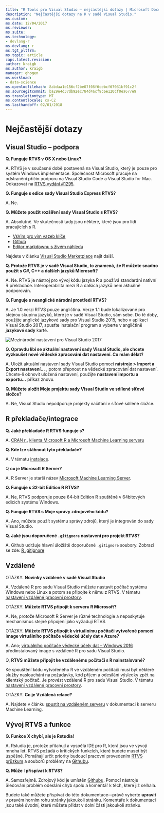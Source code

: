 ```yaml
---
title: "R Tools pro Visual Studio – nejčastější dotazy | Microsoft Docs"
description: "Nejčastější dotazy na R v sadě Visual Studio."
ms.custom: 
ms.date: 12/04/2017
ms.reviewer: 
ms.suite: 
ms.technology:
- devlang-r
ms.devlang: r
ms.tgt_pltfrm: 
ms.topic: article
caps.latest.revision: 
author: kraigb
ms.author: kraigb
manager: ghogen
ms.workload:
- data-science
ms.openlocfilehash: 8abdaa1e156cf2be07f08f6cebcf67031bf91c2f
ms.sourcegitcommit: ba29e4d37db92ec784d4acf9c6e120cf0ea677e9
ms.translationtype: MT
ms.contentlocale: cs-CZ
ms.lasthandoff: 02/01/2018
---
```

# <a name="frequently-asked-questions"></a>Nejčastější dotazy

## <a name="visual-studio-support"></a>Visual Studio – podpora

**Q. Funguje RTVS v OS X nebo Linux?**

A. RTVS je v současné době postavená na Visual Studio, který je pouze pro systém Windows implementace. Společnost Microsoft pracuje na odstranění příčin podporu na Visual Studio Code a Visual Studio for Mac. Odkazovat na [RTVS vydání #1295](https://github.com/Microsoft/RTVS/issues/1295).

**Q. Funguje s edice sady Visual Studio Express RTVS?**

A. Ne.

**Q. Můžete použít rozšíření sady Visual Studio s RTVS?**

A. Absolutně. Ve skutečnosti tady jsou některé, které jsou pro lidí pracujících s R.

- [VsVim pro vim vazeb klíče](https://marketplace.visualstudio.com/items?itemName=JaredParMSFT.VsVim)
- [Github](https://marketplace.visualstudio.com/items?itemName=GitHub.GitHubExtensionforVisualStudio)
- [Editor markdownu s živém náhledu](https://marketplace.visualstudio.com/items?itemName=MadsKristensen.MarkdownEditor)

Najdete v článku [Visual Studio Marketplace](https://marketplace.visualstudio.com/) najít další.

**Q. Protože RTVS je v sadě Visual Studio, to znamená, že R můžete snadno použít s C#, C++ a dalších jazyků Microsoft?**

A. Ne. RTVS je nástroj pro vývoj kódu jazyka R a používá standardní nativní R překladače. Interoperabilita mezi R a dalších jazyků není aktuálně podporován.

**Q. Funguje s neanglické národní prostředí RTVS?**

A. Je 1.0 verzi RTVS pouze angličtina. Verze 1.1 bude lokalizované pro stejnou skupinu jazyků, které je v sadě Visual Studio, sám sebe. Do té doby, použijte [anglické jazykové sady pro Visual Studio 2015](https://www.microsoft.com/download/details.aspx?id=48157), nebo v aplikaci Visual Studio 2017, spusťte instalační program a vyberte v angličtině **jazykové sady** kartě.

![Mezinárodní nastavení pro Visual Studio 2017](media/FAQ-international-settings.png)

**Q. Opravdu líbí se aktuální nastavení sady Visual Studio, ale chcete vyzkoušet nové vědecké zpracování dat nastavení. Co mám dělat?**

A. Uložit aktuální nastavení sady Visual Studio pomocí **nástroje > Import a Export nastavení...** , potom přepnout na vědecké zpracování dat nastavení. Chcete-li obnovit uložená nastavení, použijte **nastavení importu a exportu...**  příkaz znovu.

**Q. Můžete uložit Moje projektu sady Visual Studio ve sdílené síťové složce?**

A. Ne, Visual Studio nepodporuje projekty načítání v síťové sdílené složce.

## <a name="r-interpretersintegration"></a>R překladače/integrace

**Q. Jaké překladače R RTVS funguje s?**

A. [CRAN r.](https://cran.r-project.org/), [klienta Microsoft R a Microsoft Machine Learning serveru](/machine-learning-server/)

**Q. Kde lze stáhnout tyto překladače?**

A. V tématu [instalace](installing-r-tools-for-visual-studio.md).

Q **co je Microsoft R Server?**

A. R Server je starší název [Microsoft Machine Learning Server](/machine-learning-server/what-is-machine-learning-server).

**Q. Funguje s 32-bit Edition R RTVS?**

A. Ne, RTVS podporuje pouze 64-bit Edition R spuštěné v 64bitových edicích systému Windows.

**Q. Funguje RTVS s Moje správy zdrojového kódu?**

A. Ano, můžete použít systému správy zdrojů, který je integrován do sady Visual Studio.

**Q. Jaké jsou doporučené `.gitignore` nastavení pro projekt RTVS?**

A. Github udržuje hlavní úložiště doporučené `.gitignore` soubory. Zobrazí se zde: [R .gitignore](https://github.com/github/gitignore/blob/master/R.gitignore)

## <a name="remote-services"></a>Vzdálené

OTÁZKY. **Novinky vzdálené v sadě Visual Studio**

A. Vzdálené R pro sadu Visual Studio můžete nastavit počítač systému Windows nebo Linux a potom se připojte k němu z RTVS. V tématu [nastavení vzdálené pracovní prostory](setting-up-remote-r-workspaces.md).

OTÁZKY. **Můžete RTVS připojit k serveru R Microsoft?**

A. Ne, protože Microsoft R Server je různé technologie a neposkytuje mechanismus stejné připojení jako vyžadují RTVS.

OTÁZKY. **Můžete RTVS připojit k virtuálnímu počítači vytvořené pomocí image virtuálního počítače vědecké účely dat v Azure?**

A. Ano; [virtuálního počítače vědecké účely dat – Windows 2016](https://azure.microsoft.com/services/virtual-machines/data-science-virtual-machines/) předinstalovaný image s vzdálené R pro sadu Visual Studio.

Q, **RTVS můžete připojit ke vzdálenému počítači s R nainstalované?**

Ke spouštění kódu vytvořeného R ve vzdáleném počítači musí být některé služby naslouchání na požadavky, kód příjem a odesílání výsledky zpět na klientský počítač. Je provést vzdálené R pro sadu Visual Studio. V tématu [nastavení vzdálené pracovní prostory](setting-up-remote-r-workspaces.md).

OTÁZKY. **Co je Vzdálená relace?**

A. Najdete v článku [spustit na vzdáleném serveru](/machine-learning-server/r/how-to-execute-code-remotely) v dokumentaci k serveru Machine Learning.

## <a name="rtvs-development-and-features"></a>Vývoj RTVS a funkce

**Q. Funkce X chybí, ale je Rstudia!**

A. Rstudia je, protože přitahují a vyspělá IDE pro R, která jsou ve vývoji mnoha let. RTVS požádá o kritických funkcích, které budete muset být úspěšné. Pomáhají určit priority budoucí pracovní provedením [RTVS průzkum](https://www.surveymonkey.com/r/RTVS1) a souborů problémy na [Githubu](https://github.com/Microsoft/RTVS/issues/).

**Q. Může I přispívat k RTVS?**

A. Samozřejmě. Zdrojový kód je umístěn [Githubu](https://github.com/microsoft/RTVS). Pomocí nástroje Sledování problém odeslání chyb spolu a komentář k těch, které již selhala.

Budete také můžete přispívat do této dokumentace&mdash;právě vyberte **upravit** v pravém horním rohu stránky jakoukoli stránku. Komentáře k dokumentaci jsou také úvodní, které můžete přidat v dolní části jakoukoli stránku.
